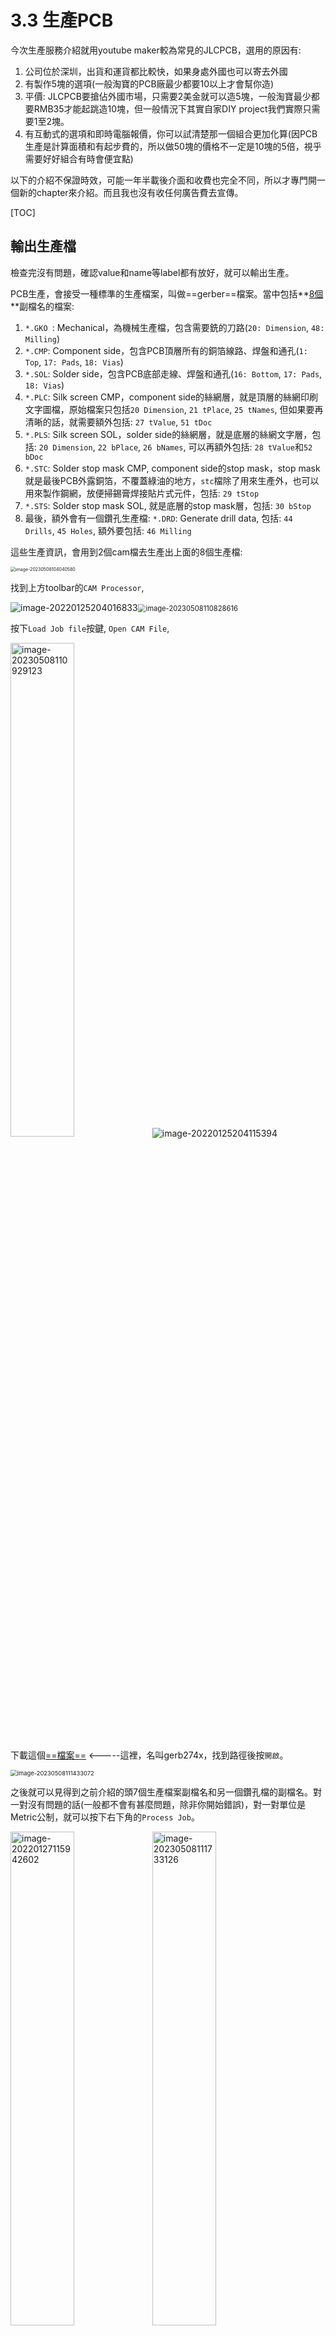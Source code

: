 # 3.3  生產PCB

今次生產服務介紹就用youtube maker較為常見的JLCPCB，選用的原因有:

1. 公司位於深圳，出貨和運貨都比較快，如果身處外國也可以寄去外國
2. 有製作5塊的選項(一般淘寶的PCB廠最少都要10以上才會幫你造)
3. 平價: JLCPCB要搶佔外國市場，只需要2美金就可以造5塊，一般淘寶最少都要RMB35才能起跳造10塊，但一般情況下其實自家DIY project我們實際只需要1至2塊。
4. 有互動式的選項和即時電腦報價，你可以試清楚那一個組合更加化算(因PCB生產是計算面積和有起步費的，所以做50塊的價格不一定是10塊的5倍，視乎需要好好組合有時會便宜點)

以下的介紹不保證時效，可能一年半載後介面和收費也完全不同，所以才專門開一個新的chapter來介紹。而且我也沒有收任何廣告費去宣傳。

[TOC]

## 輸出生產檔

檢查完沒有問題，確認value和name等label都有放好，就可以輸出生產。

PCB生產，會接受一種標準的生產檔案，叫做==gerber==檔案。當中包括**<u>8個</u>**副檔名的檔案:

1. `*.GKO `: Mechanical，為機械生產檔，包含需要銑的刀路(`20: Dimension`, `48: Milling`)
2. `*.CMP`: Component side，包含PCB頂層所有的銅箔線路、焊盤和通孔(`1: Top`, `17: Pads`, `18: Vias`)
3. `*.SOL`: Solder side，包含PCB底部走線、焊盤和通孔(`16: Bottom`, `17: Pads`, `18: Vias`)
4. `*.PLC`: Silk screen CMP，component side的絲網層，就是頂層的絲網印刷文字圖檔，原始檔案只包括`20 Dimension`, `21 tPlace`, `25 tNames`, 但如果要再清晰的話，就需要額外包括: `27 tValue`, `51 tDoc`
5. `*.PLS`: Silk screen SOL，solder side的絲網層，就是底層的絲網文字層，包括: `20 Dimension`, `22 bPlace`, `26 bNames`, 可以再額外包括: `28 tValue`和`52 bDoc`
6. `*.STC`: Solder stop mask CMP, component side的stop mask，stop mask就是最後PCB外露銅箔，不覆蓋綠油的地方，`stc`檔除了用來生產外，也可以用來製作鋼網，放便掃錫膏焊接貼片式元件，包括: `29 tStop`
7. `*.STS`: Solder stop mask SOL, 就是底層的stop mask層，包括: `30 bStop`
8. 最後，額外會有一個鑽孔生產檔: `*.DRD`: Generate drill data, 包括: `44 Drills`, `45 Holes`, 額外要包括: `46 Milling`

這些生產資訊，會用到2個cam檔去生產出上面的8個生產檔:

<img src="image-20230508104040580.png" alt="image-20230508104040580" style="zoom:50%;" />

找到上方toolbar的`CAM Processor`, 

<img src="image-20220125204016833.png" alt="image-20220125204016833" style="zoom:100%;" /><img src="image-20230508110828616.png" alt="image-20230508110828616" style="zoom: 80%;" />

按下`Load Job file`按鍵, `Open CAM File`, 

<img src="image-20230508110929123.png" alt="image-20230508110929123" style="width:45%;" />![image-20220125204115394](image-20220125204115394.png)

下載這個[==檔案==](gerb274x.cam) <-----這裡，名叫gerb274x，找到路徑後按`開啟`。

<img src="image-20230508111433072.png" alt="image-20230508111433072" style="zoom:67%;" />

 之後就可以見得到之前介紹的頭7個生產檔案副檔名和另一個鑽孔檔的副檔名。對一對沒有問題的話(一般都不會有甚麼問題，除非你開始錯誤)，對一對單位是Metric公制，就可以按下右下角的`Process Job`。

<img src="image-20220127115942602.png" alt="image-20220127115942602" style="width:45%;" /><img src="image-20230508111733126.png" alt="image-20230508111733126" style="width:45%;" />

輸出完成，打開完成的folder看一看，如下。

![image-20230508111913327](image-20230508111913327.png)

這時會發現folder入面多了cmp, gko, plc, pls, sol, stc, sts和drd 8 個檔案。

之後就可以將檔案拿去生產了。

## 上載生產檔

![image-20220129153000173](image-20220129153000173.png)



在browser搜尋JLCPCB，或者到https://jlcpcb.com/。右上角就有一個`order now`的選項。



<img src="image-20220129153238229.png" alt="image-20220129153238229" style="width:45%;" /><img src="image-20230508112315726.png" alt="image-20230508112315726" style="width:45%;" />

將上一章生產的8個gerber生產檔分別按住ctrl鍵選取，按`mouse右鍵-->傳送到-->壓縮的(zipped)資料夾`。如果是window11的話，就可以直接用`壓縮成ZIP檔案`

<img src="image-20220129153603407.png" alt="image-20220129153603407" style="zoom:67%;" />

跟著就可以將壓縮後的zip檔拉到網頁，上載後就會自動偵測到是雙層板，而且會有預覽圖。這時看清楚絲網層的文字會否太細或者重疊(理論上其他佈線層經過DRC應該不會錯，而且有錯你肉眼也不可能看清楚)

![image-20220129154148781](image-20220129154148781.png)

好，讓我們逐個參數看一看:

1. Base Material: pcb基板的物料，一般都是FR-4玻纖板，另一個鋁板通常用於led基板，方便散熱的。
2. Layers: 設計時是雙層板，所以就是2 layers
3. Deminsion: 這個是自動計算的，gerber沒有錯就沒有錯
4. PCB Qty: 就是生產多少塊pcb，JLCPCB最少可生產5塊，如果有需要可以按需要將數量增多，而你會發展產量與價錢不是線性的
5. Different Design: 你可以一次過在同一批pcb生產多款pcb的，淘寶稱為併板
	![image-20220129170120030](image-20220129170120030.png)
6. Delivery Format: `Single PCB`就是正常幫你分離每一塊板，獨立的給你。另兩個選項是: 有此人可能需要PCB版像郵票般十多塊連在一起，需要用時才撕下來。正常選第一個就可以
7. PCB Thickness: 就是基板的厚度，預設是1.6mm，有需要的話你可以設定厚一點或薄一點，但有些厚度會影響價錢和影響出貨時間。
8. PCB Color: 就是PCB保護油的顏色，可按自己喜好修改，但一樣，有些顏色會影響價錢和出貨時間。
9. Silkscreen: 絲網印刷的顏色。預設是白色，如果你的PCB Color是白色就會改為黑色
10. Surface Finish: 製作好的PCB，為防止焊盤的銅箔外露於空氣中而氧代，最後會再噴上金屬保護和加強傳導，一般平價會噴上有鉛錫(預設)，貴價的會噴上金。
11. Outer Copper Weight: 之前計算trace的寬度時有介紹過。覆銅板銅的厚度，單位為:每平分英吋有多少重量的銅(1安士或2安士)，預設為1oz，如果電路板需要應負大電流才需要考慮2oz。2oz板除了價錢會貴很多外，製作時間也會長一些。
12. Gold Fingers: PCB表面是否噴金。用於例如電腦RAM等直接插入槽接觸的pcb板。
	<img src="image-20220129171205621.png" alt="image-20220129171205621" style="zoom:80%;" />

13. Confirm Porduction File: 就是廠家每一個生產步驟圖檔都會寄email來叫你確認一次，沒有需要預設就是不要。
14. Flying Probe Test: 製作好的pcb板會幫你檢查一下有否短路或斷開，預設fully test
15. Castellated Holes: 中文我也不清楚正確譯名。一般用於這塊pcb板需要貼片焊接去別一塊pcb板時才會使用。
	<img src="image-20220129171706287.png" alt="image-20220129171706287" style="width:45%;" /><img src="../../arduinoXprocessing/4/614dedffed2ad-IMAGE+1.jpg" alt="How to Design Castellated PCBs for Board-to-Board Attachment - Embedded  Computing Design" style="width:45%;" />
16. Remove Order Numer: 一般pcb廠商在每個訂單都會有一個order number，通常會印在pcb板的不起眼處方便廠家跟進訂單，如果十分介意的話可以不要或指定一個地方印上。(不要訂單號有機會增加廠商的出錯機會，如非特別最好保留)

## 其他服務

![image-20220131142520137](image-20220131142520137.png)

一般的pcb廠都會提供另外兩個服務，分別為:

1. SMT Assembly: 即是代為焊接smd零件服務，一般都會收一筆固定的最少生產費，之後每粒零件再逐一計費。但要注意，要檢討清楚自己要焊接的smd零件代工廠是否有貨，或者例如arduino 主ic要在焊接前燒bootloader等，而且使用SMT服務，需要提交BOM零件清單和別外的生產檔，有機會再介紹。
2. Stencil: 就是提供鐳射鋼網服務。一般如果貼片零件較多的，就不會用手焊，會用鋼網覆蓋，露出焊盤，再用軟身的焊膏掃上去，之後就可以貼零件和用風槍或熱床去焊接。
